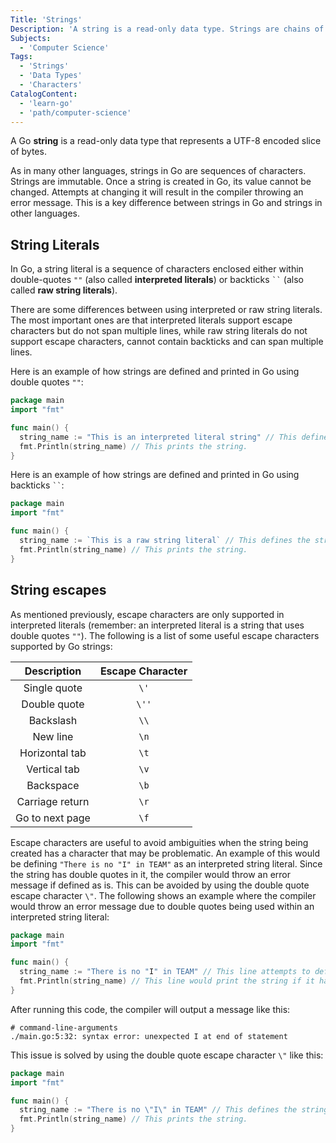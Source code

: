 ```yaml
---
Title: 'Strings'
Description: 'A string is a read-only data type. Strings are chains of arbitrary bytes representing UTF-8 encoded characters.'
Subjects:
  - 'Computer Science'
Tags:
  - 'Strings'
  - 'Data Types'
  - 'Characters'
CatalogContent:
  - 'learn-go'
  - 'path/computer-science'
---
```


A Go **string** is a read-only data type that represents a UTF-8 encoded slice of bytes.

As in many other languages, strings in Go are sequences of characters. Strings are immutable. Once a string is created in Go, its value cannot be changed. Attempts at changing it will result in the compiler throwing an error message. This is a key difference between strings in Go and strings in other languages.

## String Literals

In Go, a string literal is a sequence of characters enclosed either within double-quotes `""` (also called **interpreted literals**) or backticks ` `` ` (also called **raw string literals**).

There are some differences between using interpreted or raw string literals. The most important ones are that interpreted literals support escape characters but do not span multiple lines, while raw string literals do not support escape characters, cannot contain backticks and can span multiple lines.

Here is an example of how strings are defined and printed in Go using double quotes `""`:

```go
package main
import "fmt"

func main() {
  string_name := "This is an interpreted literal string" // This defines the string.
  fmt.Println(string_name) // This prints the string.
}
```

Here is an example of how strings are defined and printed in Go using backticks ` `` `:

```go
package main
import "fmt"

func main() {
  string_name := `This is a raw string literal` // This defines the string.
  fmt.Println(string_name) // This prints the string.
}
```

## String escapes

As mentioned previously, escape characters are only supported in interpreted literals (remember: an interpreted literal is a string that uses double quotes `""`). The following is a list of some useful escape characters supported by Go strings:

|   Description   | Escape Character |
| :-------------: | :--------------: |
|  Single quote   |       `\'`       |
|  Double quote   |      `\''`       |
|    Backslash    |       `\\`       |
|    New line     |       `\n`       |
| Horizontal tab  |       `\t`       |
|  Vertical tab   |       `\v`       |
|    Backspace    |       `\b`       |
| Carriage return |       `\r`       |
| Go to next page |       `\f`       |

Escape characters are useful to avoid ambiguities when the string being created has a character that may be problematic. An example of this would be defining `"There is no "I" in TEAM"` as an interpreted string literal. Since the string has double quotes in it, the compiler would throw an error message if defined as is. This can be avoided by using the double quote escape character `\"`. The following shows an example where the compiler would throw an error message due to double quotes being used within an interpreted string literal:

```go
package main
import "fmt"

func main() {
  string_name := "There is no "I" in TEAM" // This line attempts to define the string, but causes an error.
  fmt.Println(string_name) // This line would print the string if it had been correctly defined.
}
```

After running this code, the compiler will output a message like this:

```shell
# command-line-arguments
./main.go:5:32: syntax error: unexpected I at end of statement
```

This issue is solved by using the double quote escape character `\"` like this:

```go
package main
import "fmt"

func main() {
  string_name := "There is no \"I\" in TEAM" // This defines the string.
  fmt.Println(string_name) // This prints the string.
}
```
